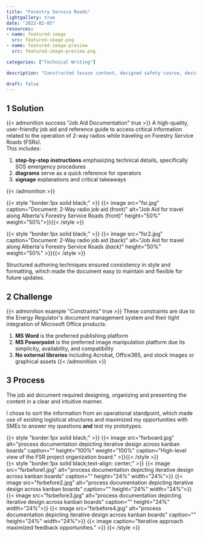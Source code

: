 ```yaml
---
title: "Forestry Service Roads"
lightgallery: true
date: "2022-02-05"
resources:
- name: featured-image
  src: featured-image.png
- name: featured-image-preview
  src: featured-image-preview.png

categories: ["Technical Writing"]

description: "Constructed lesson content, designed safety course, devised evaluation criteria, drafted policy, and created reference materials for traveling on Alberta's forestry service roads (FSRs)"

draft: false
---
```

<!--more-->

## 1 Solution

{{< admonition success "Job Aid Documentation" true >}}
A high-quality, user-friendly job aid and reference guide to access critical information related to the operation of 2-way radios while traveling on Forestry Service Roads (FSRs).
<br>This includes:
1. **step-by-step instructions** emphasizing technical details, specifically SOS emergency procedures
1. **diagrams** serve as a quick reference for operators 
1. **signage** explanations and critical takeaways

{{< /admonition >}}

{{< style "border:1px solid black;" >}}
{{< image src="fsr.jpg" caption="Document: 2-Way radio job aid (front)" alt="Job Aid for travel along Alberta's Forestry Service Roads (front)" height="50%" weight="50%">}}{{< /style >}}

{{< style "border:1px solid black;" >}}
{{< image src="fsr2.jpg" caption="Document: 2-Way radio job aid (back)" alt="Job Aid for travel along Alberta's Forestry Service Roads *(back)*" height="50%" weight="50%" >}}{{< /style >}}

Structured authoring techniques ensured consistency in style and formatting, which made the document easy to maintain and flexible for future updates.

## 2 Challenge

{{< admonition example "Constraints" true >}}
These constraints are due to the Energy Regulator's document management system and their tight integration of Microsoft Office products:
1. **MS Word** is the preferred publishing platform 
1. **MS Powerpoint** is the preferred image manipulation platform due its simplicity, availability, and compatibility
1. **No external libraries** including Acrobat, Office365, and stock images or graphical assets
{{< /admonition >}}

## 3 Process
The job aid document required designing, organizing and presenting the content in a clear and intuitive manner.


I chose to sort the information from an operational standpoint, which made use of existing logistical structures and maximized my opportunities with SMEs to answer my questions **and** test my prototypes.  

{{< style "border:1px solid black;" >}}
{{< image src="fsrboard.jpg" alt="process documentation depicting iterative design across kanban boards" caption="" height="100%" weight="100%" caption="High-level view of the FSR project organization board." >}}{{< /style >}}
<br>
{{< style "border:1px solid black;text-align: center;" >}}
{{< image src="fsrbefore1.jpg" alt="process documentation depicting iterative design across kanban boards" caption="" height="24%" width="24%">}}
{{< image src="fsrbefore2.jpg" alt="process documentation depicting iterative design across kanban boards" caption="" height="24%" width="24%">}}
{{< image src="fsrbefore3.jpg" alt="process documentation depicting iterative design across kanban boards" caption="" height="24%" width="24%">}}
{{< image src="fsrbefore4.jpg" alt="process documentation depicting iterative design across kanban boards" caption="" height="24%" width="24%">}}
{{< image caption="Iterative approach maximized feedback opportunities." >}}
{{< /style >}}
